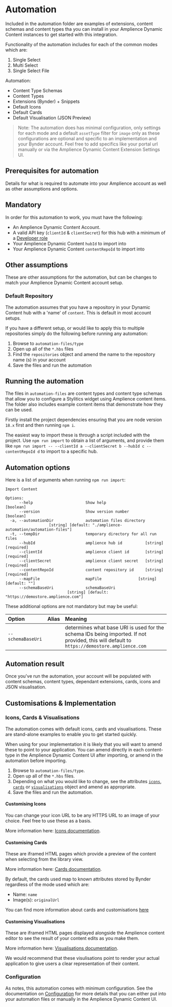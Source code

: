 # Automation

Included in the automation folder are examples of extensions, content schemas and content types tha you can install in your Amplience Dynamic Content instances to get started with this integration.

Functionality of the automation includes for each of the common modes which are:

1) Single Select
2) Multi Select
3) Single Select File

Automation:

 - Content Type Schemas
 - Content Types
 - Extensions (Bynder) + Snippets
 - Default Icons
 - Default Cards
 - Default Visualisation (JSON Preview)

 > Note: The automation does has minimal configuration, only settings for each mode and a default `assetType` filter for `image` only as these configurations are optional and specific to an implementation and your Bynder account.
 Feel free to add specifics like your portal url manually or via the Amplience Dynamic Content Extension Settings UI. 

## Prerequisites for automation

Details for what is required to automate into your Amplience account as well as other assumptions and options.

## Mandatory
In order for this automation to work, you must have the following:
- An Amplience Dynamic Content Account.
- A valid API key (`clientId` & `clientSecret`) for this hub with a minimum of a [Developer role](https://amplience.com/developers/docs/concepts/permissions/roles/#developer)
- Your Amplience Dynamic Content `hubId` to import into
- Your Amplience Dynamic Content `contentRepoId` to import into

## Other assumptions

These are other assumptions for the automation, but can be changes to match your Amplience Dynamic Content account setup.

### Default Repository
The automation assumes that you have a repository in your Dynamic Content hub with a 'name' of `content`. This is default in most account setups.

If you have a different setup, or would like to apply this to multiple repositories simply do the following before running any automation:

1. Browse to `automation-files/type`
2. Open up all of the `*.hbs` files
3. Find the `repositories` object and amend the name to the repository name (s) in your account
4. Save the files and run the automation

## Running the automation
The files in `automation-files` are content types and content type schemas that allow you to configure a Stylitics widget using Amplience content items. The folder also includes example content items that demonstrate how they can be used.

Firstly install the project dependencies ensuring that you are node version `18.x` first and then running `npm i`.

The easiest way to import these is through a script included with the project. Use `npm run import` to obtain a list of arguments, and provide them like `npm run import -- --clientId a --clientSecret b --hubId c --contentRepoId d` to import to a specific hub.

## Automation options

Here is a list of arguments when running `npm run import`:

```
Import Content

Options:
      --help                       Show help                           [boolean]
      --version                    Show version number                 [boolean]
  -a, --automationDir              automation files directory
                   [string] [default: "./amplience-automation/automation-files"]
  -t, --tempDir                    temporary directory for all run files
      --hubId                      amplience hub id          [string] [required]
      --clientId                   amplience client id       [string] [required]
      --clientSecret               amplience client secret   [string] [required]
      --contentRepoId              content repository id     [string] [required]
      --mapFile                    mapFile                [string] [default: ""]
      --schemaBaseUri              schemaBaseUri
                           [string] [default: "https://demostore.amplience.com"]
```

These additional options are not mandatory but may be useful:

|Option|Alias|Meaning|
|:----|:----|:----|
|`--schemaBaseUri`| |determines what base URI is used for the schema IDs being imported. If not provided, this will default to `https://demostore.amplience.com`|

## Automation result
Once you've run the automation, your account will be populated with content schemas, content types, dependant extensions, cards, icons and JSON visualisation.

## Customisations & Implementation

### Icons, Cards & Visualisations

The automation comes with default icons, cards and visualisations. These are stand-alone examples to enable you to get started quickly.

When using for your implementation it is likely that you will want to amend these to point to your application. You can amend directly in each content-type in the Amplience Dynamic Content UI after importing, or amend in the automation before importing.

1. Browse to `automation-files/type`.
2. Open up all of the `*.hbs` files.
3. Depending on what you would like to change, see the attributes [`icons`](#customising-icons), [`cards`](#customising-cards) or [`visualisations`](#customising-visualisations) object and amend as appropriate.
4. Save the files and run the automation.

#### Customising Icons
You can change your icon URL to be any HTTPS URL to an image of your choice. Feel free to use these as a basis.

More information here: [Icons documentation](https://amplience.com/developers/docs/dev-tools/guides-tutorials/content-types/#choosing-an-icon).

#### Customising Cards

These are iframed HTML pages which provide a preview of the content when selecting from the library view.

More information here: [Cards documentation](https://amplience.com/developers/docs/dev-tools/guides-tutorials/content-types/#configuring-a-card).

By default, the cards used map to known attributes stored by Bynder regardless of the mode used which are:

* Name: `name`
* Image(s): `originalUrl`

You can find more information about cards and customisations [here](../docs/CARDS.md)


#### Customising Visualisations

These are iframed HTML pages displayed alongside the Amplience content editor to see the result of your content edits as you make them.

More information here: [Visualisations documentation](https://amplience.com/developers/docs/dev-tools/guides-tutorials/content-types/#setting-up-visualizations).

We would recommend that these visulisations point to render your actual application to give users a clear representation of their content.

### Configuration

As notes, this automation comes with minimum configuration. See the documentation on [Configuration](../docs/CONFIGURATION.md) for more details that you can either put into your automation files or manually in the Amplience Dynamic Content UI.